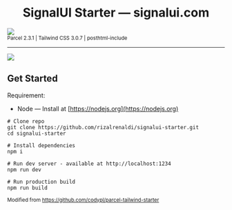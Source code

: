 <h1 align="center">SignalUI Starter &mdash; signalui.com</h1>
<div>
<img src="https://api.netlify.com/api/v1/badges/4a93fc71-2d67-42c8-88a5-31d6b245f06c/deploy-status" />
</div>
<div><small>Parcel 2.3.1 | Tailwind CSS 3.0.7 | posthtml-include</small></div>

---

<img src="https://i.ibb.co/1f8yrkC/sui.png">

## Get Started

Requirement:

- Node — Install at [https://nodejs.org](https://nodejs.org)

```
# Clone repo
git clone https://github.com/rizalrenaldi/signalui-starter.git
cd signalui-starter

# Install dependencies
npm i

# Run dev server - available at http://localhost:1234
npm run dev

# Run production build
npm run build
```

<small>
  Modified from
  <a href="https://github.com/codypl/parcel-tailwind-starter" target="_blank">
    https://github.com/codypl/parcel-tailwind-starter
  </a>
</small>
